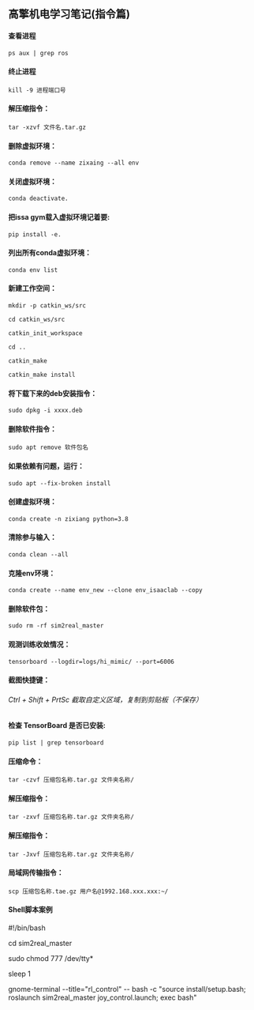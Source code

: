 ## 高擎机电学习笔记(指令篇)

#### 查看进程
```
ps aux | grep ros
```
#### 终止进程
```
kill -9 进程端口号
```
#### 解压缩指令：
```
tar -xzvf 文件名.tar.gz
```
#### 删除虚拟环境：
```
conda remove --name zixaing --all env
```
#### 关闭虚拟环境：
```
conda deactivate.
```
#### 把issa gym载入虚拟环境记着要:
```
pip install -e.
```
#### 列出所有conda虚拟环境：
```
conda env list
```
#### 新建工作空间：
```
mkdir -p catkin_ws/src
```
```
cd catkin_ws/src
```
```
catkin_init_workspace
```
```
cd .. 	
```
```
catkin_make
```
```
catkin_make install
```
#### 将下载下来的deb安装指令：
```
sudo dpkg -i xxxx.deb
```
#### 删除软件指令：
```
sudo apt remove 软件包名
```
#### 如果依赖有问题，运行：
```
sudo apt --fix-broken install
```
#### 创建虚拟环境：
```
conda create -n zixiang python=3.8
```
#### 清除参与输入：
```
conda clean --all
```
#### 克隆env环境：
```
conda create --name env_new --clone env_isaaclab --copy
```
#### 删除软件包：
```
sudo rm -rf sim2real_master
```
#### 观测训练收敛情况：
```
tensorboard --logdir=logs/hi_mimic/ --port=6006
```
#### 截图快捷键：

###### Ctrl + Shift + PrtSc 截取自定义区域，复制到剪贴板（不保存）

#### 检查 TensorBoard 是否已安装:
```
pip list | grep tensorboard
```
#### 压缩命令：
```
tar -czvf 压缩包名称.tar.gz 文件夹名称/
```
#### 解压缩指令：
```
tar -zxvf 压缩包名称.tar.gz 文件夹名称/
```
#### 解压缩指令：
```
tar -Jxvf 压缩包名称.tar.gz 文件夹名称/
```
#### 局域网传输指令：
```
scp 压缩包名称.tae.gz 用户名@1992.168.xxx.xxx:~/
```
#### Shell脚本案例
#!/bin/bash

cd sim2real_master

sudo chmod 777 /dev/tty*

sleep 1

gnome-terminal --title="rl_control" -- bash -c "source install/setup.bash; roslaunch sim2real_master joy_control.launch; exec bash"
